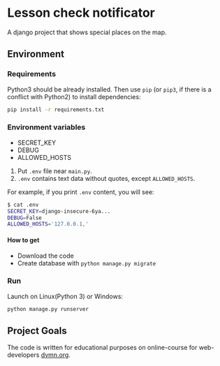 # Lesson check notificator

A django project that shows special places on the map.

## Environment


### Requirements

Python3 should be already installed. 
Then use `pip` (or `pip3`, if there is a conflict with Python2) to install dependencies:
```bash
pip install -r requirements.txt
```

### Environment variables

- SECRET_KEY
- DEBUG
- ALLOWED_HOSTS

1. Put `.env` file near `main.py`.
2. `.env` contains text data without quotes, except `ALLOWED_HOSTS`.

For example, if you print `.env` content, you will see:

```bash
$ cat .env
SECRET_KEY=django-insecure-6ya...
DEBUG=False
ALLOWED_HOSTS='127.0.0.1,'
```

#### How to get

- Download the code
- Create database with `python manage.py migrate`

### Run

Launch on Linux(Python 3) or Windows:
```bash
python manage.py runserver
```

## Project Goals

The code is written for educational purposes on online-course for web-developers [dvmn.org](https://dvmn.org/).